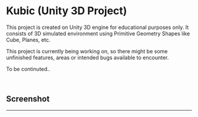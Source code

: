 # Kubic (Unity 3D Project)

This project is created on Unity 3D engine for educational purposes only. It consists of 3D simulated environment using Primitive Geometry Shapes like Cube, Planes, etc.

This project is currently being working on, so there might be some unfinished features, areas or intended bugs available to encounter.

To be continuted..

<br>

## Screenshot
-------------------